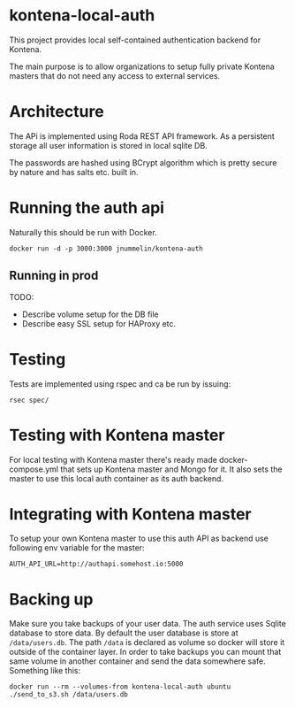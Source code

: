 # kontena-local-auth

This project provides local self-contained authentication backend for Kontena.

The main purpose is to allow organizations to setup fully private Kontena masters that do not need any access to external services.


# Architecture

The APi is implemented using Roda REST API framework. As a persistent storage all user information is stored in local sqlite DB.

The passwords are hashed using BCrypt algorithm which is pretty secure by nature and has salts etc. built in.

# Running the auth api

Naturally this should be run with Docker.

```
docker run -d -p 3000:3000 jnummelin/kontena-auth
```

## Running in prod

TODO:
- Describe volume setup for the DB file
- Describe easy SSL setup for HAProxy etc.

# Testing

Tests are implemented using rspec and ca be run by issuing:
```
rsec spec/
```

# Testing with Kontena master

For local testing with Kontena master there's ready made docker-compose.yml that sets up Kontena master and Mongo for it. It also sets the master to use this local auth container as its auth backend.

# Integrating with Kontena master

To setup your own Kontena master to use this auth API as backend use following env variable for the master:
```
AUTH_API_URL=http://authapi.somehost.io:5000
```

# Backing up

Make sure you take backups of your user data. The auth service uses Sqlite database to store data. By default the user database is store at `/data/users.db`. The path `/data` is declared as volume so docker will store it outside of the container layer. In order to take backups you can mount that same volume in another container and send the data somewhere safe. Something like this:
```
docker run --rm --volumes-from kontena-local-auth ubuntu ./send_to_s3.sh /data/users.db
```
